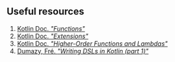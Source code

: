---
---

## Useful resources

1. [Kotlin Doc. _"Functions"_](https://kotlinlang.org/docs/reference/functions.html)
0. [Kotlin Doc. _"Extensions"_](https://kotlinlang.org/docs/reference/extensions.html)
0. [Kotlin Doc. _"Higher-Order Functions and Lambdas"_](https://kotlinlang.org/docs/reference/lambdas.html)
0. [Dumazy, Fré. _"Writing DSLs in Kotlin (part 1)"_](https://proandroiddev.com/writing-dsls-in-kotlin-part-1-7f5d2193f277)